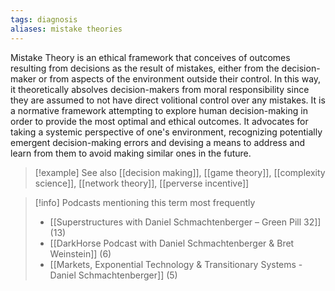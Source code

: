 ```yaml
---
tags: diagnosis
aliases: mistake theories
---
```


Mistake Theory is an ethical framework that conceives of outcomes resulting from decisions as the result of mistakes, either from the decision-maker or from aspects of the environment outside their control. In this way, it theoretically absolves decision-makers from moral responsibility since they are assumed to not have direct volitional control over any mistakes. It is a normative framework attempting to explore human decision-making in order to provide the most optimal and ethical outcomes. It advocates for taking a systemic perspective of one's environment, recognizing potentially emergent decision-making errors and devising a means to address and learn from them to avoid making similar ones in the future.

> [!example] See also
> [[decision making]], [[game theory]], [[complexity science]], [[network theory]], [[perverse incentive]]

> [!info] Podcasts mentioning this term most frequently
> * [[Superstructures with Daniel Schmachtenberger – Green Pill 32]] (13)
> * [[DarkHorse Podcast with Daniel Schmachtenberger & Bret Weinstein]] (6)
> * [[Markets, Exponential Technology & Transitionary Systems - Daniel Schmachtenberger]] (5)